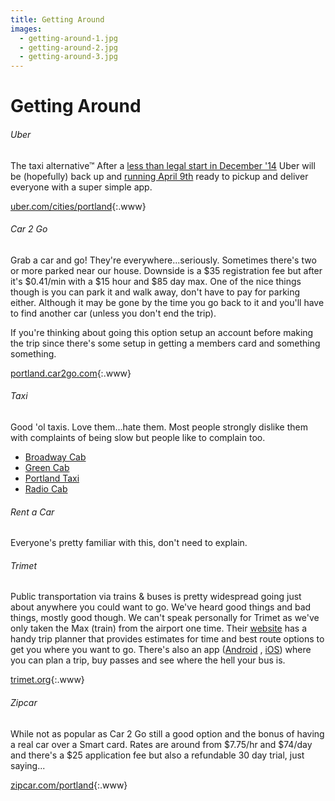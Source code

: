 ```yaml
---
title: Getting Around
images:
  - getting-around-1.jpg
  - getting-around-2.jpg
  - getting-around-3.jpg
---
```


# Getting Around

###### Uber

The taxi alternative&trade; After a
[less than legal start in December '14](http://goo.gl/OqcSDg) Uber will be
(hopefully) back up and [running April 9th](http://goo.gl/ivJ1cC)
ready to pickup and deliver everyone with a super simple app.

[uber.com/cities/portland](https://www.uber.com/cities/portland){:.www}

###### Car 2 Go

Grab a car and go! They're everywhere...seriously. Sometimes there's two
or more parked near our house. Downside is a $35 registration fee but after
it's $0.41/min with a $15 hour and $85 day max. One of the nice things though
is you can park it and walk away, don't have to pay for parking either.
Although it may be gone by the time you go back to it and you'll have to
find another car (unless you don't end the trip).

If you're thinking about going this option setup an account before making the
trip since there's some setup in getting a members card and something something.

[portland.car2go.com](http://portland.car2go.com/){:.www}

###### Taxi

Good 'ol taxis. Love them...hate them. Most people strongly dislike them
with complaints of being slow but people like to complain too.

* [Broadway Cab](http://www.broadwaycab.com/)
* [Green Cab](http://www.greentrans.com/)
* [Portland Taxi](http://www.portlandtaxi.net/)
* [Radio Cab](http://www.radiocab.net/)


###### Rent a Car

Everyone's pretty familiar with this, don't need to explain.

###### Trimet

Public transportation via trains &amp; buses is pretty widespread going just about
anywhere you could want to go. We've heard good things and bad things, mostly
good though. We can't speak personally for Trimet as we've only taken
the Max (train) from the airport one time. Their [website](http://trimet.org/)
has a handy trip planner that provides estimates for time and best route options
to get you where you want to go. There's also an app
([Android](https://play.google.com/store/apps/details?id=org.trimet.mt.mobiletickets)
, [iOS](https://itunes.apple.com/us/app/trimet-tickets/id687943985?mt=8&uo=4"))
where you can plan a trip, buy passes and see where the hell your bus is.

[trimet.org](http://trimet.org/){:.www}

###### Zipcar

While not as popular as Car 2 Go still a good option and the bonus of having
a real car over a Smart card. Rates are around from $7.75/hr and $74/day and
there's a $25 application fee but also a refundable 30 day trial, just saying...

[zipcar.com/portland](http://www.zipcar.com/portland/){:.www}
